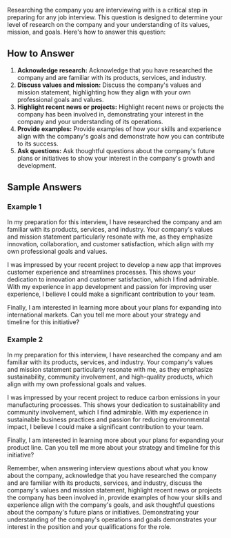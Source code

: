 
Researching the company you are interviewing with is a critical step in preparing for any job interview. This question is designed to determine your level of research on the company and your understanding of its values, mission, and goals. Here's how to answer this question:

How to Answer
-------------

1. **Acknowledge research:** Acknowledge that you have researched the company and are familiar with its products, services, and industry.
2. **Discuss values and mission:** Discuss the company's values and mission statement, highlighting how they align with your own professional goals and values.
3. **Highlight recent news or projects:** Highlight recent news or projects the company has been involved in, demonstrating your interest in the company and your understanding of its operations.
4. **Provide examples:** Provide examples of how your skills and experience align with the company's goals and demonstrate how you can contribute to its success.
5. **Ask questions:** Ask thoughtful questions about the company's future plans or initiatives to show your interest in the company's growth and development.

Sample Answers
--------------

### Example 1

In my preparation for this interview, I have researched the company and am familiar with its products, services, and industry. Your company's values and mission statement particularly resonate with me, as they emphasize innovation, collaboration, and customer satisfaction, which align with my own professional goals and values.

I was impressed by your recent project to develop a new app that improves customer experience and streamlines processes. This shows your dedication to innovation and customer satisfaction, which I find admirable. With my experience in app development and passion for improving user experience, I believe I could make a significant contribution to your team.

Finally, I am interested in learning more about your plans for expanding into international markets. Can you tell me more about your strategy and timeline for this initiative?

### Example 2

In my preparation for this interview, I have researched the company and am familiar with its products, services, and industry. Your company's values and mission statement particularly resonate with me, as they emphasize sustainability, community involvement, and high-quality products, which align with my own professional goals and values.

I was impressed by your recent project to reduce carbon emissions in your manufacturing processes. This shows your dedication to sustainability and community involvement, which I find admirable. With my experience in sustainable business practices and passion for reducing environmental impact, I believe I could make a significant contribution to your team.

Finally, I am interested in learning more about your plans for expanding your product line. Can you tell me more about your strategy and timeline for this initiative?

Remember, when answering interview questions about what you know about the company, acknowledge that you have researched the company and are familiar with its products, services, and industry, discuss the company's values and mission statement, highlight recent news or projects the company has been involved in, provide examples of how your skills and experience align with the company's goals, and ask thoughtful questions about the company's future plans or initiatives. Demonstrating your understanding of the company's operations and goals demonstrates your interest in the position and your qualifications for the role.
